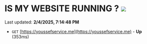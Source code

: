 # IS MY WEBSITE RUNNING ? [![](https://img.shields.io/static/v1?label=Sponsor&message=%E2%9D%A4&logo=GitHub&color=%23fe8e86)](https://github.com/sponsors/Youssef-Lehmam)

Last updated: **2/4/2025, 7:14:48 PM**

- `GET` [https://youssefservice.me](https://youssefservice.me) - **Up** (353ms)
